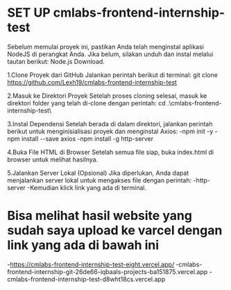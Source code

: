 # SET UP cmlabs-frontend-internship-test

Sebelum memulai proyek ini, pastikan Anda telah menginstal aplikasi NodeJS di perangkat Anda. Jika belum, silakan unduh dan instal melalui tautan berikut: Node.js Download.

1.Clone Proyek dari GitHub
Jalankan perintah berikut di terminal:
git clone https://github.com/Lexh19/cmlabs-frontend-internship-test

2.Masuk ke Direktori Proyek
Setelah proses cloning selesai, masuk ke direktori folder yang telah di-clone dengan perintah:
cd .\cmlabs-frontend-internship-test\

3.Instal Dependensi
Setelah berada di dalam direktori, jalankan perintah berikut untuk menginisialisasi proyek dan menginstal Axios:
-npm init -y
-npm install --save axios
-npm install -g http-server

4.Buka File HTML di Browser
Setelah semua file siap, buka index.html di browser untuk melihat hasilnya.

5.Jalankan Server Lokal (Opsional)
Jika diperlukan, Anda dapat menjalankan server lokal untuk mengakses file dengan perintah:
-http-server
-Kemudian klick link yang ada di terminal.


# Bisa melihat hasil website yang sudah saya upload ke varcel dengan link yang ada di bawah ini 
-https://cmlabs-frontend-internship-test-eight.vercel.app/
-cmlabs-frontend-internship-git-26de66-iqbaals-projects-ba151875.vercel.app
-cmlabs-frontend-internship-test-d8wht18cs.vercel.app
